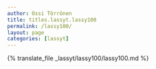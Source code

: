 ```yaml
---
author: Ossi Törrönen
title: titles.lassyt.lassy100
permalink: /lassy100/
layout: page
categories: [lassyt]
---
```

{% translate_file _lassyt/lassy100/lassy100.md %}